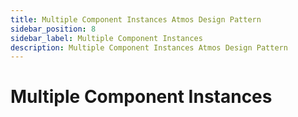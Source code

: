 ```yaml
---
title: Multiple Component Instances Atmos Design Pattern
sidebar_position: 8
sidebar_label: Multiple Component Instances
description: Multiple Component Instances Atmos Design Pattern
---
```


# Multiple Component Instances
